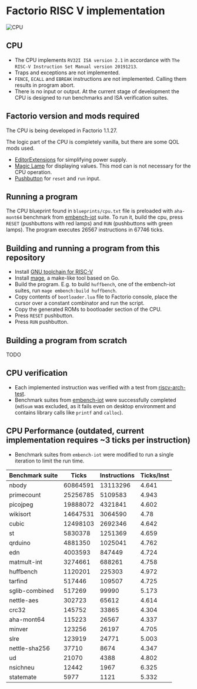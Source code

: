 # Factorio RISC V implementation

![CPU](riscv.png)

## CPU

- The CPU implements `RV32I ISA version 2.1` in accordance with `The RISC-V Instruction Set Manual version 20191213`.
- Traps and exceptions are not implemented.
- `FENCE`, `ECALL` and `EBREAK` instructions are not implemented. Calling them results in program abort.
- There is no input or output. At the current stage of development the CPU is designed to run benchmarks and ISA
  verification suites.

## Factorio version and mods required

The CPU is being developed in Factorio 1.1.27.

The logic part of the CPU is completely vanilla, but there are some QOL mods used.

- [EditorExtensions](https://mods.factorio.com/mod/EditorExtensions) for simplifying power supply.
- [Magic Lamp](https://mods.factorio.com/mod/magic-lamp) for displaying values. This mod can is not necessary for the
  CPU operation.
- [Pushbutton](https://mods.factorio.com/mod/pushbutton) for `reset` and `run` input.

## Running a program

The CPU blueprint found in `blueprints/cpu.txt` file is preloaded with `aha-mont64` benchmark
from [embench-iot](https://github.com/embench/embench-iot) suite. To run it, build the cpu, press `RESET` (pushbuttons
with red lamps) and `RUN` (pushbuttons with green lamps). The program executes 26567 instructions in 67746 ticks.

## Building and running a program from this repository

- Install [GNU toolchain for RISC-V](https://github.com/riscv-collab/riscv-gnu-toolchain)
- Install [mage](https://github.com/magefile/mage), a make-like tool based on Go.
- Build the program. E.g. to build `huffbench`, one of the embench-iot suites, run `mage embench:build huffbench`.
- Copy contents of `bootloader.lua` file to Factorio console, place the cursor over a constant combinator and run the
  script.
- Copy the generated ROMs to bootloader section of the CPU.
- Press `RESET` pushbutton.
- Press `RUN` pushbutton.

## Building a program from scratch

TODO

## CPU verification

- Each implemented instruction was verified with a test
  from [riscv-arch-test](https://github.com/riscv-non-isa/riscv-arch-test).
- Benchmark suites from [embench-iot](https://github.com/embench/embench-iot) were successfully completed (`md5sum`
  was excluded, as it fails even on desktop environment and contains library calls like `printf` and `calloc`).

## CPU Performance (outdated, current implementation requires ~3 ticks per instruction)

- Benchmark suites from `embench-iot` were modified to run a single iteration to limit the run time.

|Benchmark suite|Ticks       |Instructions|Ticks/Inst|
|---------------|------------|------------|----------|
|nbody          |60864591    |13113296    |4.641     |
|primecount     |25256785    |5109583     |4.943     |
|picojpeg       |19888072    |4321841     |4.602     |
|wikisort       |14647531    |3064590     |4.78      |
|cubic          |12498103    |2692346     |4.642     |
|st             |5830378     |1251369     |4.659     |
|qrduino        |4881350     |1025041     |4.762     |
|edn            |4003593     |847449      |4.724     |
|matmult-int    |3274661     |688261      |4.758     |
|huffbench      |1120201     |225303      |4.972     |
|tarfind        |517446      |109507      |4.725     |
|sglib-combined |517269      |99990       |5.173     |
|nettle-aes     |302723      |65612       |4.614     |
|crc32          |145752      |33865       |4.304     |
|aha-mont64     |115223      |26567       |4.337     |
|minver         |123256      |26197       |4.705     |
|slre           |123919      |24771       |5.003     |
|nettle-sha256  |37710       |8674        |4.347     |
|ud             |21070       |4388        |4.802     |
|nsichneu       |12442       |1967        |6.325     |
|statemate      |5977        |1121        |5.332     |
